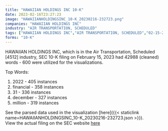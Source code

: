 ```yaml
---
title: "HAWAIIAN HOLDINGS INC 10-K"
date: 2023-02-16T23:27:23
image: "HAWAIIANHOLDINGSINC_10-K_20230216-232723.png"
companies: "HAWAIIAN HOLDINGS INC"
industry: "AIR TRANSPORTATION, SCHEDULED"
tags: ["HAWAIIAN HOLDINGS INC","AIR TRANSPORTATION, SCHEDULED","02-15-2023","10-K"]
forms: "10-K"
---
```

HAWAIIAN HOLDINGS INC, which is in the Air Transportation, Scheduled [4512] industry, SEC 10-K filing on February 15, 2023 had 42988 (cleaned) words - 600 were utilized for the visualizations.

Top Words:
1. 2022 - 405 instances
2. financial - 358 instances
3. 31 - 336 instances
4. december - 327 instances
5. million - 319 instances


See the parsed data used in the visualization [here]({{< staticlink name=HAWAIIANHOLDINGSINC_10-K_20230216-232723.json >}}).  
View the actual filing on the SEC website [here](https://www.sec.gov/Archives/edgar/data/1172222/0001172222-23-000013.txt)